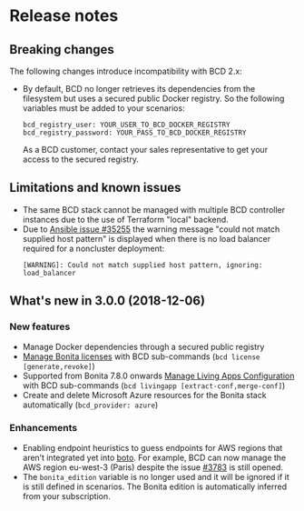 # Release notes

## Breaking changes

The following changes introduce incompatibility with BCD 2.x:

* By default, BCD no longer retrieves its dependencies from the filesystem but uses a secured public Docker registry. So the following variables must be added to your scenarios:
  ```
  bcd_registry_user: YOUR_USER_TO_BCD_DOCKER_REGISTRY
  bcd_registry_password: YOUR_PASS_TO_BCD_DOCKER_REGISTRY
  ```
  As a BCD customer, contact your sales representative to get your access to the secured registry.

## Limitations and known issues

* The same BCD stack cannot be managed with multiple BCD controller instances due to the use of Terraform "local" backend.
* Due to [Ansible issue #35255](https://github.com/ansible/ansible/issues/35255) the warning message "could not match supplied host pattern" is displayed when there is no load balancer required for a noncluster deployment:
  ```
  [WARNING]: Could not match supplied host pattern, ignoring: load_balancer
  ```

## What's new in 3.0.0 (2018-12-06)

### New features

* Manage Docker dependencies through a secured public registry
* [Manage Bonita licenses](manage_bonita_licenses.md) with BCD sub-commands (`bcd license [generate,revoke]`)
* <span class="label label-danger">Supported from Bonita 7.8.0 onwards</span> [Manage Living Apps Configuration](livingapp_manage_configuration.md) with BCD sub-commands (`bcd livingapp [extract-conf,merge-conf]`)
* Create and delete Microsoft Azure resources for the Bonita stack automatically (`bcd_provider: azure`)

### Enhancements

* Enabling endpoint heuristics to guess endpoints for AWS regions that aren’t integrated yet into [boto](http://docs.pythonboto.org). For example, BCD can now manage the AWS region eu-west-3 (Paris) despite the issue [#3783](https://github.com/boto/boto/issues/3783) is still opened.
* The `bonita_edition` variable is no longer used and it will be ignored if it is still defined in scenarios. The Bonita edition is automatically inferred from your subscription.

